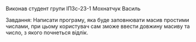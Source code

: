 Виконав студент групи ІПЗс-23-1
Мохнатчук Василь

Завдання: Написати програму, яка буде заповнювати масив простими числами, при цьому користувач сам зможе ввести довжину масиву та число, з якого почнеться відлік.
